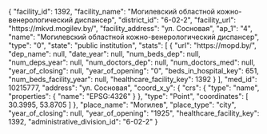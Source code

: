 {
    "facility_id": 1392,
    "facility_name": "Могилевский областной кожно-венерологический диспансер",
    "district_id": "6-02-2",
    "facility_url": "https:\/\/mkvd.mogilev.by\/",
    "facility_address": "ул. Сосновая",
    "ap_1": "4",
    "name": "Могилевский областной кожно-венерологический диспансер",
    "type": "0",
    "state": "public institution",
    "stats": [
        {
            "url": "https:\/\/mopd.by\/",
            "dep_name": null,
            "date_year": null,
            "num_beds_dep": null,
            "num_deps_year": null,
            "num_doctors_dep": null,
            "num_doctors_med": null,
            "year_of_closing": null,
            "year_of_opening": "0",
            "beds_in_hospital_key": 651,
            "num_beds_facility_year": null,
            "healthcare_facility_key": 1392
        }
    ],
    "med_id": 10215777,
    "address": "ул. Сосновая",
    "coord_x_y": {
        "crs": {
            "type": "name",
            "properties": {
                "name": "EPSG:4326"
            }
        },
        "type": "Point",
        "coordinates": [
            30.3995,
            53.8705
        ]
    },
    "place_name": "Могилев",
    "place_type": "city",
    "year_of_closing": null,
    "year_of_opening": "1925",
    "healthcare_facility_key": 1392,
    "administrative_division_id": "6-02-2"
}